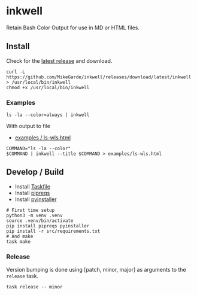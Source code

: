 # inkwell

Retain Bash Color Output for use in MD or HTML files.

## Install

Check for the [latest release](https://github.com/MikeGarde/inkwell/releases) and download.

```shell
curl -L https://github.com/MikeGarde/inkwell/releases/download/latest/inkwell > /usr/local/bin/inkwell
chmod +x /usr/local/bin/inkwell
```

### Examples

```shell
ls -la --color=always | inkwell
```

With output to file
 * [examples / ls-wls.html](https://mikegarde.github.io/inkwell/examples/ls-wls.html)

```shell
COMMAND="ls -la --color"
$COMMAND | inkwell --title $COMMAND > examples/ls-wls.html
```

## Develop / Build

 - Install [Taskfile](https://taskfile.dev/installation/)
 - Install [pipreqs](https://pypi.org/project/pipreqs/)
 - Install [pyinstaller](https://pyinstaller.org/en/stable/)

```shell
# First time setup
python3 -m venv .venv
source .venv/bin/activate
pip install pipreqs pyinstaller
pip install -r src/requirements.txt
# And make
task make
```

### Release

Version bumping is done using [patch, minor, major] as arguments to the `release` task.

```shell
task release -- minor
```
